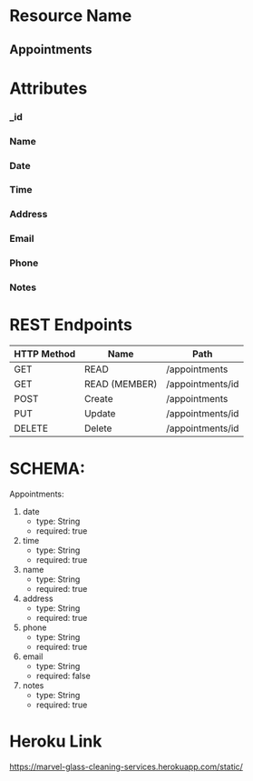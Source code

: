# Resource Name
## Appointments


# Attributes

### _id
### Name
### Date
### Time
### Address
### Email
### Phone
### Notes



# REST Endpoints #

| HTTP Method | Name | Path |
| ------------ | ---- | --------- |
| GET | READ | /appointments |
| GET | READ (MEMBER) | /appointments/id |
| POST | Create | /appointments |
| PUT | Update | /appointments/id |
| DELETE | Delete | /appointments/id |

# SCHEMA: #
Appointments:
1. date
	* type: String
	* required: true
2. time
	* type: String
	* required: true
3. name	
	* type: String
	* required: true
4. address
	* type: String
	* required: true
5. phone
	* type: String
	* required: true
6. email
	* type: String
	* required: false
7. notes
	* type: String
	* required: true

# Heroku Link #
https://marvel-glass-cleaning-services.herokuapp.com/static/
